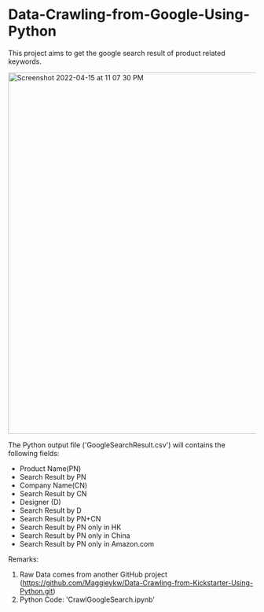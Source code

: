 # Data-Crawling-from-Google-Using-Python

This project aims to get the google search result of product related keywords. 

<img width="734" alt="Screenshot 2022-04-15 at 11 07 30 PM" src="https://user-images.githubusercontent.com/30870497/163588713-ab7293df-f782-49bd-ad00-63bbdea1625b.png">

The Python output file ('GoogleSearchResult.csv') will contains the following fields:
- Product Name(PN)
- Search Result by PN  
- Company Name(CN)
- Search Result by CN
- Designer (D)
- Search Result by D
- Search Result by PN+CN
- Search Result by PN only in HK
- Search Result by PN only in China
- Search Result by PN only in Amazon.com

Remarks:
1. Raw Data comes from another GitHub project (https://github.com/Maggieykw/Data-Crawling-from-Kickstarter-Using-Python.git)
2. Python Code: 'CrawlGoogleSearch.ipynb'
